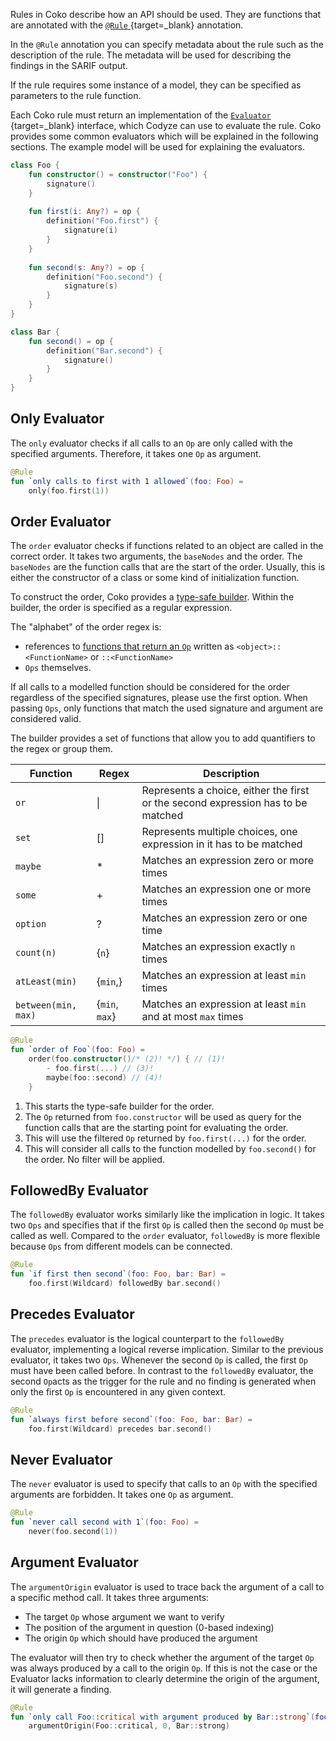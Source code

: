 
Rules in Coko describe how an API should be used.
They are functions that are annotated with the [`@Rule` <i class="fas fa-external-link-alt"></i>](../../api/codyze/codyze-specification-languages/coko/coko-core/de.fraunhofer.aisec.codyze.specificationLanguages.coko.core.dsl/-rule){target=_blank} annotation.

In the `@Rule` annotation you can specify metadata about the rule such as the description of the rule.
The metadata will be used for describing the findings in the SARIF output.

If the rule requires some instance of a model, they can be specified as parameters to the rule function. 

Each Coko rule must return an implementation of the [`Evaluator` <i class="fas fa-external-link-alt"></i>](../../api/codyze/codyze-specification-languages/coko/coko-core/de.fraunhofer.aisec.codyze.specificationLanguages.coko.core/-evaluator){target=_blank} interface, which Codyze can use to evaluate the rule.
Coko provides some common evaluators which will be explained in the following sections.
The example model will be used for explaining the evaluators.  

```kotlin title="Example model"
class Foo {
    fun constructor() = constructor("Foo") {
        signature()
    }
    
    fun first(i: Any?) = op {
        definition("Foo.first") {
            signature(i)
        }
    }
    
    fun second(s: Any?) = op {
        definition("Foo.second") {
            signature(s)
        }
    }
}

class Bar {
    fun second() = op {
        definition("Bar.second") {
            signature()
        }
    }
}
```

## Only Evaluator
The `only` evaluator checks if all calls to an `Op` are only called with the specified arguments.
Therefore, it takes one `Op` as argument.

```kotlin title="Rule example using only"
@Rule
fun `only calls to first with 1 allowed`(foo: Foo) = 
    only(foo.first(1))
```


## Order Evaluator
The `order` evaluator checks if functions related to an object are called in the correct order.
It takes two arguments, the `baseNodes` and the order.
The `baseNodes` are the function calls that are the start of the order.
Usually, this is either the constructor of a class or some kind of initialization function.

To construct the order, Coko provides a [type-safe builder](index.md#type-safe-builders).
Within the builder, the order is specified as a regular expression.

The "alphabet" of the order regex is:

- references to [functions that return an `Op`](modelling.md#functions) written as `<object>::<FunctionName>` or `::<FunctionName>`
- `Ops` themselves.

If all calls to a modelled function should be considered for the order regardless of the specified signatures, please use the first option.
When passing `Ops`, only functions that match the used signature and argument are considered valid.

The builder provides a set of functions that allow you to add quantifiers to the regex or group them.

| Function            | Regex          | Description                                                                      |
|---------------------|----------------|----------------------------------------------------------------------------------|
| `or`                | &#124;         | Represents a choice, either the first or the second expression has to be matched |
| `set`               | []             | Represents multiple choices, one expression in it has to be matched              |
| `maybe`             | *              | Matches an expression zero or more times                                         |
| `some`              | +              | Matches an expression one or more times                                          |
| `option`            | ?              | Matches an expression zero or one time                                           |
| `count(n)`          | {`n`}          | Matches an expression exactly `n` times                                          |
| `atLeast(min)`      | {`min`,}       | Matches an expression at least `min` times                                       |
| `between(min, max)` | {`min`, `max`} | Matches an expression at least `min` and at most `max` times                     |


```kotlin title="Rule example using order"
@Rule
fun `order of Foo`(foo: Foo) = 
    order(foo.constructor()/* (2)! */) { // (1)!
        - foo.first(...) // (3)!
        maybe(foo::second) // (4)!
    }
```

1. This starts the type-safe builder for the order.
2. The `Op` returned from `foo.constructor` will be used as query for the function calls that are the starting point for evaluating the order.
3. This will use the filtered `Op` returned by `foo.first(...)` for the order.
4. This will consider all calls to the function modelled by `foo.second()` for the order. No filter will be applied. 


## FollowedBy Evaluator
The `followedBy` evaluator works similarly like the implication in logic.
It takes two `Ops` and specifies that if the first `Op` is called then the second `Op` must be called as well.
Compared to the `order` evaluator, `followedBy` is more flexible because `Ops` from different models can be connected.

```kotlin title="Rule example using followedBy"
@Rule
fun `if first then second`(foo: Foo, bar: Bar) = 
    foo.first(Wildcard) followedBy bar.second()
```

## Precedes Evaluator
The `precedes` evaluator is the logical counterpart to the `followedBy` evaluator, implementing a logical reverse implication.
Similar to the previous evaluator, it takes two `Ops`. Whenever the second `Op` is called, the first `Op` must have been called before.
In contrast to the `followedBy` evaluator, the second `Op`acts as the trigger for the rule and no finding is generated when only the first `Op` is encountered in any given context.

```kotlin title="Rule example using precedes"
@Rule
fun `always first before second`(foo: Foo, bar: Bar) = 
    foo.first(Wildcard) precedes bar.second()
```

## Never Evaluator
The `never` evaluator is used to specify that calls to an `Op` with the specified arguments are forbidden.
It takes one `Op` as argument.

```kotlin title="Rule example using never"
@Rule
fun `never call second with 1`(foo: Foo) =
    never(foo.second(1))
```

## Argument Evaluator
The `argumentOrigin` evaluator is used to trace back the argument of a call to a specific method call.
It takes three arguments:
 - The target `Op` whose argument we want to verify
 - The position of the argument in question (0-based indexing)
 - The origin `Op` which should have produced the argument

The evaluator will then try to check whether the argument of the target `Op` was always produced by a call to the origin `Op`.
If this is not the case or the Evaluator lacks information to clearly determine the origin of the argument, it will generate a finding.

```kotlin title="Rule example using argumentOrigin"
@Rule
fun `only call Foo::critical with argument produced by Bar::strong`(foo: Foo, bar: Bar) =
    argumentOrigin(Foo::critical, 0, Bar::strong)
```
